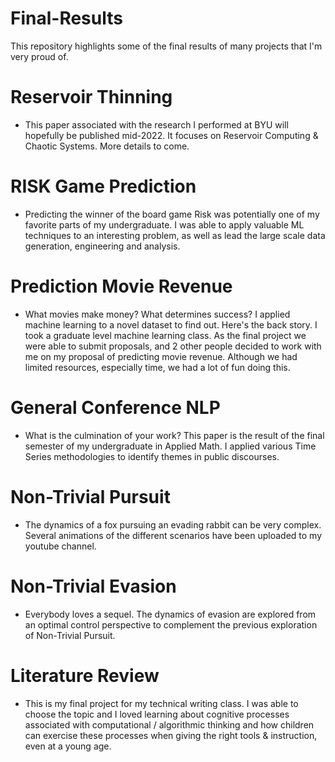 # Final-Results

This repository highlights some of the final results of many projects that I'm very proud of. <br>

# Reservoir Thinning 
* This paper associated with the research I performed at BYU will hopefully be published mid-2022. It focuses on Reservoir Computing & Chaotic Systems. More details to come. 

# RISK Game Prediction
* Predicting the winner of the board game Risk was potentially one of my favorite parts of my undergraduate. I was able to apply valuable ML techniques to an interesting problem, as well as lead the large scale data generation, engineering and analysis.

# Prediction Movie Revenue
* What movies make money? What determines success? I applied machine learning to a novel dataset to find out. Here's the back story. I took a graduate level machine learning class. As the final project we were able to submit proposals, and 2 other people decided to work with me on my proposal of predicting movie revenue. Although we had limited resources, especially time, we had a lot of fun doing this.

# General Conference NLP
* What is the culmination of your work? This paper is the result of the final semester of my undergraduate in Applied Math. I applied various Time Series methodologies to identify themes in public discourses.

# Non-Trivial Pursuit
* The dynamics of a fox pursuing an evading rabbit can be very complex. Several animations of the different scenarios have been uploaded to my youtube channel.

# Non-Trivial Evasion
* Everybody loves a sequel. The dynamics of evasion are explored from an optimal control perspective to complement the previous exploration of Non-Trivial Pursuit.

# Literature Review
* This is my final project for my technical writing class. I was able to choose the topic and I loved learning about cognitive processes associated with computational / algorithmic thinking and how children can exercise these processes when giving the right tools & instruction, even at a young age.
